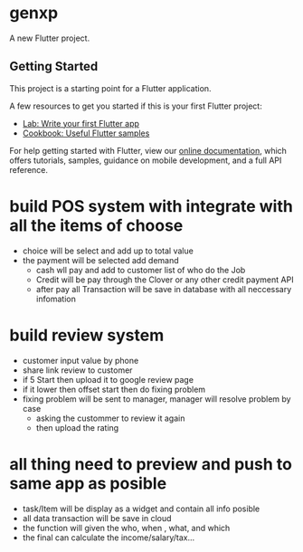 # genxp

A new Flutter project.

## Getting Started

This project is a starting point for a Flutter application.

A few resources to get you started if this is your first Flutter project:

- [Lab: Write your first Flutter app](https://flutter.dev/docs/get-started/codelab)
- [Cookbook: Useful Flutter samples](https://flutter.dev/docs/cookbook)

For help getting started with Flutter, view our
[online documentation](https://flutter.dev/docs), which offers tutorials,
samples, guidance on mobile development, and a full API reference.

# build POS system with integrate with all the items of choose
- choice will be select and add up to total value
- the payment will be selected add demand 
    - cash wll pay and add to customer list of who do the Job
    - Credit will be pay through the Clover or any other credit payment API
    - after pay all Transaction will be save in database with all neccessary infomation
# build review system 
- customer input value by phone
- share link review to customer
- if 5 Start then upload it to google review page 
- if it lower then offset start then do fixing problem 
- fixing problem will be sent to manager, manager will resolve problem by case
    - asking the custommer to review it again
    - then upload the rating 
# all thing need to preview and push to same app as posible
- task/Item will be display as a widget and contain all info posible
- all data transaction will be save in cloud
- the function will given the who, when , what, and which
- the final can calculate the income/salary/tax...

